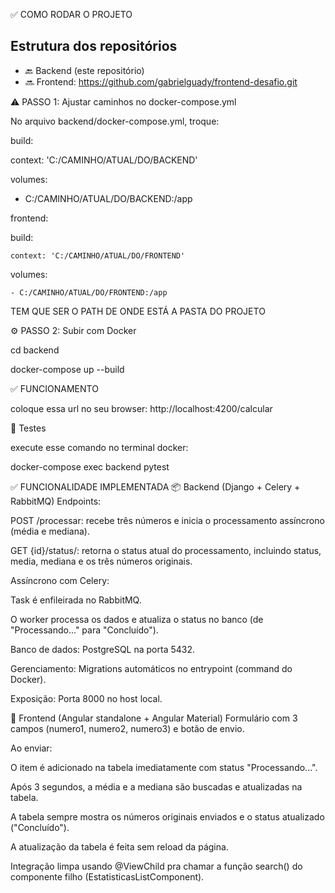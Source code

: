 ✅ COMO RODAR O PROJETO

## Estrutura dos repositórios
- 🔙 Backend (este repositório)
- 🔜 Frontend: https://github.com/gabrielguady/frontend-desafio.git

⚠️ PASSO 1: Ajustar caminhos no docker-compose.yml

No arquivo backend/docker-compose.yml, troque:

build:

  context: 'C:/CAMINHO/ATUAL/DO/BACKEND'
  
volumes:

  - C:/CAMINHO/ATUAL/DO/BACKEND:/app

frontend:

  build:
  
    context: 'C:/CAMINHO/ATUAL/DO/FRONTEND'
    
  volumes:
  
    - C:/CAMINHO/ATUAL/DO/FRONTEND:/app


TEM QUE SER O PATH DE ONDE ESTÁ A PASTA DO PROJETO


⚙️ PASSO 2: Subir com Docker

cd backend

docker-compose up --build



✅ FUNCIONAMENTO

 coloque essa url no seu browser: http://localhost:4200/calcular

 🧪 Testes

 execute esse comando no terminal docker: 
 
 docker-compose exec backend pytest


✅ FUNCIONALIDADE IMPLEMENTADA
📦 Backend (Django + Celery + RabbitMQ)
Endpoints:

POST /processar: recebe três números e inicia o processamento assíncrono (média e mediana).

GET {id}/status/: retorna o status atual do processamento, incluindo status, media, mediana e os três números originais.

Assíncrono com Celery:

Task é enfileirada no RabbitMQ.

O worker processa os dados e atualiza o status no banco (de "Processando..." para "Concluído").

Banco de dados: PostgreSQL na porta 5432.

Gerenciamento: Migrations automáticos no entrypoint (command do Docker).

Exposição: Porta 8000 no host local.

🎨 Frontend (Angular standalone + Angular Material)
Formulário com 3 campos (numero1, numero2, numero3) e botão de envio.

Ao enviar:

O item é adicionado na tabela imediatamente com status "Processando...".

Após 3 segundos, a média e a mediana são buscadas e atualizadas na tabela.

A tabela sempre mostra os números originais enviados e o status atualizado ("Concluído").

A atualização da tabela é feita sem reload da página.

Integração limpa usando @ViewChild pra chamar a função search() do componente filho (EstatisticasListComponent).
